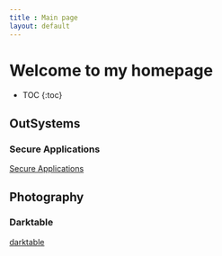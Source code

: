 ```yaml
---
title : Main page
layout: default
---
```

# Welcome to my homepage

* TOC
{:toc}

## OutSystems

### Secure Applications

[Secure Applications](/OutSystems/secure-applications/Index.md)

## Photography

### Darktable

[darktable](/darktable/darktable.md)
